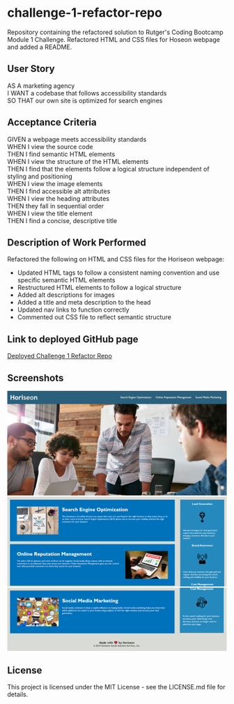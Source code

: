 # challenge-1-refactor-repo
Repository containing the refactored solution to Rutger's Coding Bootcamp Module 1 Challenge.  Refactored
HTML and CSS files for Hoseon webpage and added a README.

## User Story
AS A marketing agency  
I WANT a codebase that follows accessibility standards  
SO THAT our own site is optimized for search engines  

## Acceptance Criteria
GIVEN a webpage meets accessibility standards  
WHEN I view the source code  
THEN I find semantic HTML elements  
WHEN I view the structure of the HTML elements  
THEN I find that the elements follow a logical structure independent of styling and positioning  
WHEN I view the image elements  
THEN I find accessible alt attributes  
WHEN I view the heading attributes  
THEN they fall in sequential order  
WHEN I view the title element  
THEN I find a concise, descriptive title

## Description of Work Performed

Refactored the following on HTML and CSS files for the Horiseon webpage:
* Updated HTML tags to follow a consistent naming convention and use specific semantic HTML elements
* Restructured HTML elements to follow a logical structure
* Added alt descriptions for images
* Added a title and meta description to the head
* Updated nav links to function correctly
* Commented out CSS file to reflect semantic structure

## Link to deployed GitHub page
[Deployed Challenge 1 Refactor Repo](https://abmetheny.github.io/challenge-1-refactor-repo/)

## Screenshots
<img src="./assets/images/Screenshot1.png">
<img src="./assets/images/Screenshot2.png">
<img src="./assets/images/Screenshot3.png">

## License

This project is licensed under the MIT License - see the LICENSE.md file for details.